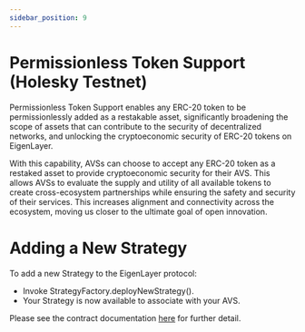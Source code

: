 ```yaml
---
sidebar_position: 9
---
```


# Permissionless Token Support (Holesky Testnet)

Permissionless Token Support enables any ERC-20 token to be permissionlessly added as a restakable asset, significantly broadening the scope of assets that can contribute to the security of decentralized networks, and unlocking the cryptoeconomic security of ERC-20 tokens on EigenLayer.

With this capability, AVSs can choose to accept any ERC-20 token as a restaked asset to provide cryptoeconomic security for their AVS. This allows AVSs to evaluate the supply and utility of all available tokens to create cross-ecosystem partnerships while ensuring the safety and security of their services. This increases alignment and connectivity across the ecosystem, moving us closer to the ultimate goal of open innovation.

# Adding a New Strategy

To add a new Strategy to the EigenLayer protocol:

* Invoke StrategyFactory.deployNewStrategy().
* Your Strategy is now available to associate with your AVS.

Please see the contract documentation [here](https://github.com/Layr-Labs/eigenlayer-contracts/blob/dev/docs/core/StrategyManager.md#strategyfactorydeploynewstrategy) for further detail.